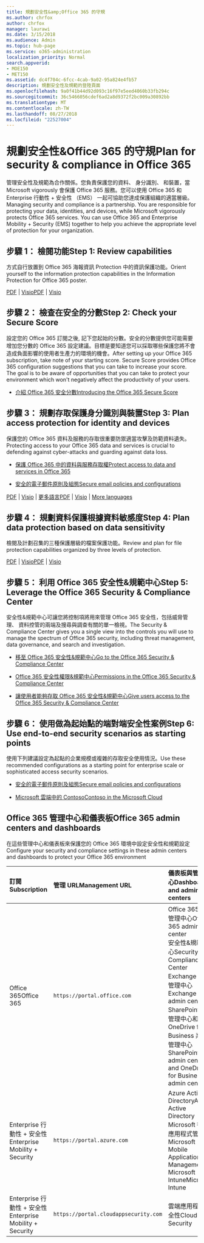 ```yaml
---
title: 規劃安全性&amp;Office 365 的守規
ms.author: chrfox
author: chrfox
manager: laurawi
ms.date: 3/15/2018
ms.audience: Admin
ms.topic: hub-page
ms.service: o365-administration
localization_priority: Normal
search.appverid:
- MOE150
- MET150
ms.assetid: dc4f704c-6fcc-4cab-9a02-95a824e4fb57
description: 規劃安全性及規範的登陸頁面
ms.openlocfilehash: 9a0f41b44d92d093c16f97e5eed4060b33fb294c
ms.sourcegitcommit: 36c5466056cdef6ad2a8d9372f2bc009a30892bb
ms.translationtype: MT
ms.contentlocale: zh-TW
ms.lasthandoff: 08/27/2018
ms.locfileid: "22527004"
---
```

# <a name="plan-for-security-amp-compliance-in-office-365"></a><span data-ttu-id="444b4-103">規劃安全性&amp;Office 365 的守規</span><span class="sxs-lookup"><span data-stu-id="444b4-103">Plan for security &amp; compliance in Office 365</span></span>

<span data-ttu-id="444b4-p101">管理安全性及規範為合作關係。您負責保護您的資料、 身分識別、 和裝置，當 Microsoft vigorously 會保護 Office 365 服務。您可以使用 Office 365 和 Enterprise 行動性 + 安全性 （EMS） 一起可協助您達成保護組織的適當層級。</span><span class="sxs-lookup"><span data-stu-id="444b4-p101">Managing security and compliance is a partnership. You are responsible for protecting your data, identities, and devices, while Microsoft vigorously protects Office 365 services. You can use Office 365 and Enterprise Mobility + Security (EMS) together to help you achieve the appropriate level of protection for your organization.</span></span>
  
## <a name="step-1-review-capabilities"></a><span data-ttu-id="444b4-107">步驟 1： 檢閱功能</span><span class="sxs-lookup"><span data-stu-id="444b4-107">Step 1: Review capabilities</span></span>

<span data-ttu-id="444b4-108">方式自行放置到 Office 365 海報資訊 Protection 中的資訊保護功能。</span><span class="sxs-lookup"><span data-stu-id="444b4-108">Orient yourself to the information protection capabilities in the Information Protection for Office 365 poster.</span></span> 
  
<span data-ttu-id="444b4-109">[PDF](https://download.microsoft.com/download/2/3/D/23D91386-8349-4F7A-9470-FD5AED861F16/MSFT_cloud_architecture_informationprotection.pdf) | [Visio](https://download.microsoft.com/download/2/3/D/23D91386-8349-4F7A-9470-FD5AED861F16/MSFT_cloud_architecture_informationprotection.vsd)</span><span class="sxs-lookup"><span data-stu-id="444b4-109">[PDF](https://download.microsoft.com/download/2/3/D/23D91386-8349-4F7A-9470-FD5AED861F16/MSFT_cloud_architecture_informationprotection.pdf) | [Visio](https://download.microsoft.com/download/2/3/D/23D91386-8349-4F7A-9470-FD5AED861F16/MSFT_cloud_architecture_informationprotection.vsd)</span></span>
  
## <a name="step-2-check-your-secure-score"></a><span data-ttu-id="444b4-110">步驟 2： 檢查在安全的分數</span><span class="sxs-lookup"><span data-stu-id="444b4-110">Step 2: Check your Secure Score</span></span>

<span data-ttu-id="444b4-p102">設定您的 Office 365 訂閱之後, 記下您起始的分數。安全的分數提供您可能需要增加您分數的 Office 365 設定建議。目標是要知道您可以採取哪些保護您將不會造成負面影響的使用者生產力的環境的機會。</span><span class="sxs-lookup"><span data-stu-id="444b4-p102">After setting up your Office 365 subscription, take note of your starting score. Secure Score provides Office 365 configuration suggestions that you can take to increase your score. The goal is to be aware of opportunities that you can take to protect your environment which won't negatively affect the productivity of your users.</span></span>
  
- [<span data-ttu-id="444b4-114">介紹 Office 365 安全分數</span><span class="sxs-lookup"><span data-stu-id="444b4-114">Introducing the Office 365 Secure Score</span></span>](office-365-secure-score.md)
    
## <a name="step-3-plan-access-protection-for-identity-and-devices"></a><span data-ttu-id="444b4-115">步驟 3： 規劃存取保護身分識別與裝置</span><span class="sxs-lookup"><span data-stu-id="444b4-115">Step 3: Plan access protection for identity and devices</span></span>

<span data-ttu-id="444b4-116">保護您的 Office 365 資料及服務的存取很重要防禦適當攻擊及防範資料遺失。</span><span class="sxs-lookup"><span data-stu-id="444b4-116">Protecting access to your Office 365 data and services is crucial to defending against cyber-attacks and guarding against data loss.</span></span>
  
- [<span data-ttu-id="444b4-117">保護 Office 365 中的資料與服務存取權</span><span class="sxs-lookup"><span data-stu-id="444b4-117">Protect access to data and services in Office 365</span></span>](protect-access-to-data-and-services.md)
    
- [<span data-ttu-id="444b4-118">安全的電子郵件原則及組態</span><span class="sxs-lookup"><span data-stu-id="444b4-118">Secure email policies and configurations</span></span>](https://docs.microsoft.com/microsoft-365/enterprise/secure-email-recommended-policies)
    
<span data-ttu-id="444b4-119">[PDF](https://go.microsoft.com/fwlink/p/?linkid=841656) | [Visio](https://go.microsoft.com/fwlink/p/?linkid=841657) | [更多語言](https://www.microsoft.com/download/details.aspx?id=55032)</span><span class="sxs-lookup"><span data-stu-id="444b4-119">[PDF](https://go.microsoft.com/fwlink/p/?linkid=841656) | [Visio](https://go.microsoft.com/fwlink/p/?linkid=841657) | [More languages](https://www.microsoft.com/download/details.aspx?id=55032)</span></span>
  
## <a name="step-4-plan-data-protection-based-on-data-sensitivity"></a><span data-ttu-id="444b4-120">步驟 4： 規劃資料保護根據資料敏感度</span><span class="sxs-lookup"><span data-stu-id="444b4-120">Step 4: Plan data protection based on data sensitivity</span></span>

<span data-ttu-id="444b4-121">檢閱及計劃召集的三種保護層級的檔案保護功能。</span><span class="sxs-lookup"><span data-stu-id="444b4-121">Review and plan for file protection capabilities organized by three levels of protection.</span></span>
  
<span data-ttu-id="444b4-122">[PDF](http://download.microsoft.com/download/7/8/9/789645A5-BD10-4541-BC33-F8D1EFF5E911/MSFT_cloud_architecture_O365%20file%20protection.pdf) | [Visio](http://download.microsoft.com/download/7/8/9/789645A5-BD10-4541-BC33-F8D1EFF5E911/MSFT_cloud_architecture_O365%20file%20protection.vsdx)</span><span class="sxs-lookup"><span data-stu-id="444b4-122">[PDF](http://download.microsoft.com/download/7/8/9/789645A5-BD10-4541-BC33-F8D1EFF5E911/MSFT_cloud_architecture_O365%20file%20protection.pdf) | [Visio](http://download.microsoft.com/download/7/8/9/789645A5-BD10-4541-BC33-F8D1EFF5E911/MSFT_cloud_architecture_O365%20file%20protection.vsdx)</span></span>
  
## <a name="step-5-leverage-the-office-365-security-amp-compliance-center"></a><span data-ttu-id="444b4-123">步驟 5： 利用 Office 365 安全性&amp;規範中心</span><span class="sxs-lookup"><span data-stu-id="444b4-123">Step 5: Leverage the Office 365 Security &amp; Compliance Center</span></span>

<span data-ttu-id="444b4-124">安全性&amp;規範中心可讓您將控制項將用來管理 Office 365 安全性，包括威脅管理、 資料控管的兩端及搜尋與調查有關的單一檢視。</span><span class="sxs-lookup"><span data-stu-id="444b4-124">The Security &amp; Compliance Center gives you a single view into the controls you will use to manage the spectrum of Office 365 security, including threat management, data governance, and search and investigation.</span></span> 
  
- [<span data-ttu-id="444b4-125">移至 Office 365 安全性&amp;規範中心</span><span class="sxs-lookup"><span data-stu-id="444b4-125">Go to the Office 365 Security &amp; Compliance Center</span></span>](go-to-the-securitycompliance-center.md)
    
- [<span data-ttu-id="444b4-126">Office 365 安全性權限&amp;規範中心</span><span class="sxs-lookup"><span data-stu-id="444b4-126">Permissions in the Office 365 Security &amp; Compliance Center</span></span>](permissions-in-the-security-and-compliance-center.md)
    
- [<span data-ttu-id="444b4-127">讓使用者能夠存取 Office 365 安全性&amp;規範中心</span><span class="sxs-lookup"><span data-stu-id="444b4-127">Give users access to the Office 365 Security &amp; Compliance Center</span></span>](grant-access-to-the-security-and-compliance-center.md)
    
## <a name="step-6-use-end-to-end-security-scenarios-as-starting-points"></a><span data-ttu-id="444b4-128">步驟 6： 使用做為起始點的端對端安全性案例</span><span class="sxs-lookup"><span data-stu-id="444b4-128">Step 6: Use end-to-end security scenarios as starting points</span></span>

<span data-ttu-id="444b4-129">使用下列建議設定為起點的企業規模或複雜的存取安全使用情況。</span><span class="sxs-lookup"><span data-stu-id="444b4-129">Use these recommended configurations as a starting point for enterprise scale or sophisticated access security scenarios.</span></span>
  
- [<span data-ttu-id="444b4-130">安全的電子郵件原則及組態</span><span class="sxs-lookup"><span data-stu-id="444b4-130">Secure email policies and configurations</span></span>](https://docs.microsoft.com/microsoft-365/enterprise/secure-email-recommended-policies)
    
- [<span data-ttu-id="444b4-131">Microsoft 雲端中的 Contoso</span><span class="sxs-lookup"><span data-stu-id="444b4-131">Contoso in the Microsoft Cloud</span></span>](http://aka.ms/cloudarchcontoso)
    
## <a name="office-365-admin-centers-and-dashboards"></a><span data-ttu-id="444b4-132">Office 365 管理中心和儀表板</span><span class="sxs-lookup"><span data-stu-id="444b4-132">Office 365 admin centers and dashboards</span></span>

<span data-ttu-id="444b4-133">在這些管理中心和儀表板來保護您的 Office 365 環境中設定安全性和規範設定</span><span class="sxs-lookup"><span data-stu-id="444b4-133">Configure your security and compliance settings in these admin centers and dashboards to protect your Office 365 environment</span></span>
  
|<span data-ttu-id="444b4-134">**訂閱**</span><span class="sxs-lookup"><span data-stu-id="444b4-134">**Subscription**</span></span>|<span data-ttu-id="444b4-135">**管理 URL**</span><span class="sxs-lookup"><span data-stu-id="444b4-135">**Management URL**</span></span>|<span data-ttu-id="444b4-136">**儀表板與管理中心**</span><span class="sxs-lookup"><span data-stu-id="444b4-136">**Dashboards and admin centers**</span></span>|
|:-----|:-----|:-----|
|<span data-ttu-id="444b4-137">Office 365</span><span class="sxs-lookup"><span data-stu-id="444b4-137">Office 365</span></span>  <br/> |`https://portal.office.com`  <br/> | <span data-ttu-id="444b4-138">Office 365 系統管理中心</span><span class="sxs-lookup"><span data-stu-id="444b4-138">Office 365 admin center</span></span>  <br/>  <span data-ttu-id="444b4-139">安全性&amp;規範中心</span><span class="sxs-lookup"><span data-stu-id="444b4-139">Security &amp; Compliance Center</span></span>  <br/>  <span data-ttu-id="444b4-140">Exchange 系統管理中心</span><span class="sxs-lookup"><span data-stu-id="444b4-140">Exchange admin center</span></span>  <br/>  <span data-ttu-id="444b4-141">SharePoint 系統管理中心和 OneDrive for Business 系統管理中心</span><span class="sxs-lookup"><span data-stu-id="444b4-141">SharePoint admin center and OneDrive for Business admin center</span></span>  <br/> |
|<span data-ttu-id="444b4-142">Enterprise 行動性 + 安全性</span><span class="sxs-lookup"><span data-stu-id="444b4-142">Enterprise Mobility + Security</span></span>  <br/> |`https://portal.azure.com`  <br/> | <span data-ttu-id="444b4-143">Azure Active Directory</span><span class="sxs-lookup"><span data-stu-id="444b4-143">Azure Active Directory</span></span>  <br/>  <span data-ttu-id="444b4-144">Microsoft 行動應用程式管理</span><span class="sxs-lookup"><span data-stu-id="444b4-144">Microsoft Mobile Application Management</span></span>  <br/>  <span data-ttu-id="444b4-145">Microsoft Intune</span><span class="sxs-lookup"><span data-stu-id="444b4-145">Microsoft Intune</span></span>  <br/> |
|<span data-ttu-id="444b4-146">Enterprise 行動性 + 安全性</span><span class="sxs-lookup"><span data-stu-id="444b4-146">Enterprise Mobility + Security</span></span>  <br/> |`https://portal.cloudappsecurity.com`  <br/> | <span data-ttu-id="444b4-147">雲端應用程式安全性</span><span class="sxs-lookup"><span data-stu-id="444b4-147">Cloud App Security</span></span>  <br/> |
   

